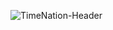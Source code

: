![TimeNation-Header]([https://user-images.githubusercontent.com/74465789/171459485-1c901945-e9ee-4ba5-a062-dbf57da5292f.png](https://ibb.co/FJxswRX))
